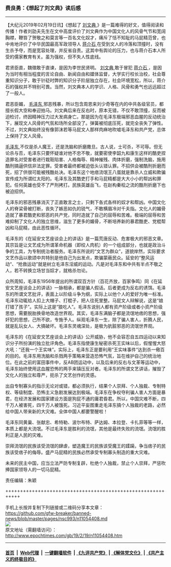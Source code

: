 ### 费良勇：《想起了刘文典》读后感
------------------------

<p>
 【大纪元2019年02月19日讯】《想起了
 <a href="http://www.epochtimes.com/gb/tag/%E5%88%98%E6%96%87%E5%85%B8.html">
  刘文典
 </a>
 》是一篇难得的好文，值得阅读和传播！作者刘劭夫先生在文中高度评价了刘文典作为中国文化人的风骨气节和宽阔胸襟，鞭笞了贺敬之和莫言等一百名文化奴才，痛斥了恬不知耻的马屁精范曾，也中肯地评价了中华民国最高军政领导人
 <a href="http://www.epochtimes.com/gb/tag/%E8%92%8B%E4%BB%8B%E7%9F%B3.html">
  蒋介石
 </a>
 在受到文人的冷落和顶撞时，没有生杀予夺，而是宽容处理，并反省自责。这其中有舆论的压力，也与蒋介石本人所受的儒家教育有关。虽为强权，但不失人性底线。
</p>
<p>
 君贤臣直，魏徵敢于直谏，是因为李世民贤明。
 <a href="http://www.epochtimes.com/gb/tag/%E5%88%98%E6%96%87%E5%85%B8.html">
  刘文典
 </a>
 敢于冒犯
 <a href="http://www.epochtimes.com/gb/tag/%E8%92%8B%E4%BB%8B%E7%9F%B3.html">
  蒋介石
 </a>
 ，是因为当时有相当程度的言论自由、新闻自由和媒体监督，大学实行校长治校，社会尊重知识分子，敢于针砭时弊的知识分子阶层独立存在，社会环境宽松，所以，蒋介石的强权并不特别可畏。当然，刘文典本人的学识、人格、风骨和勇气也远远超过了一般人。
</p>
<p>
 君恶臣媚，
 <a href="http://www.epochtimes.com/gb/tag/%E6%AF%9B%E6%B3%BD%E4%B8%9C.html">
  毛泽东
 </a>
 邪恶残暴，所以包含周恩来刘少奇等在内的中共各级官员，都擅长假大空和奉迎拍马。刘文典后来在反右时，原本无错，不仅不敢顶撞，反而被迫检讨，终因精神压力过大发病身亡。那是因为在毛泽东极端邪恶血腥的反动统治下，展现文人风骨的气氛和场所全部没了。弹簧被彻底压死，就完全丧失了弹性。不过，刘文典始终没有像郭沫若等马屁文人那样肉麻地吹嘘毛泽东和共产党，总体上保持了文人风骨。
</p>
<p>
 <a href="http://www.epochtimes.com/gb/tag/%E6%AF%9B%E6%B3%BD%E4%B8%9C.html">
  毛泽东
 </a>
 不仅是杀人魔王，还是洗脑和折磨撒旦。古人说，士可杀，不可辱。但无论杀与否，毛泽东只要怀疑谁对他不忠不敬，就要密使李韶九和康生这样的酷吏捏造罪名对受害者进行栽赃陷害、人格侮辱、精神摧残、肉体折磨，强制洗脑，施用酷刑搞逼供信非法定罪。受害者最终都被迫低头认错认罪。不招供会被酷刑折磨而死，招了供很可能被残酷处决。毛泽东这个地痞流氓王八蛋就是靠杀人立威和欺骗宣传成为所谓红太阳的。毛泽东及其酷吏打手和马屁精都是大大小小的帮凶和罪犯。任何英雄也受不了严刑拷打。民族英雄岳飞，在赵构秦桧之流的酷刑折磨下也被迫招供。
</p>
<p>
 毛泽东的邪恶残暴消灭了正直敢言之士，只剩下各式各样的奴才和帮凶。中国文化人的脊梁骨被打断，丧失了嫉恶如仇的锐气，不敢横眉冷对千夫指。文化人的媚骨造就了暴君酷吏和邪恶的共产党，同时造就了自己的屈辱和苦难。极端的屈辱和苦难抑制了文化人的独立思维，滋生了更多的媚骨，不断培养新的暴君酷吏、党棍帮凶和马屁精，由此恶性循环。
</p>
<p>
 毛泽东的《在延安文艺座谈会上的讲话》是一篇荒唐反动、危害极大的邪恶文章。其宗旨是让文艺成为所谓革命机器（即绞人肉机）的一个组成部分，也就是政治斗争的工具，为专制统治者服务。毛泽东所说的“文艺为群众”，道貌岸然，实际要求文艺作品以歌颂中共特别是他自己为出发点，欺骗蒙蔽民众。延安的“整风运动“、“抢救运动”就是树立毛泽东淫威的运动。凡是对毛泽东和中共有半点不敬之人，若不转换立场甘当奴才，就格杀勿论。
</p>
<p>
 众所周知，毛泽东1956年提出的所谓双百方针（百花齐放，百家争鸣）同《在延安文艺座谈会上的讲话》一脉相承，都是骗人假话。后者更成为反右的诱饵。毛泽东的所谓文艺批评，表面上以阶级斗争为纲，实际上以他个人的爱好为唯一标准。毛泽东动辄给人扣上大帽子、打棍子，把人往死里整。马屁文人辩解说，这是“娘打错了孩子”。实际上这是“狼吃人”。毛泽东说别人都有资产阶级或者小资产阶级思想，需要脱胎换骨地改造世界观。其实，毛泽东满脑子都是流氓地痞的思想，强奸犯的思想，己所不欲，专施予人。纵观毛泽东一生，除了骗人害人，折腾人民，就是乱玩女人、大搞破坏。毛泽东灵魂深处，是极为肮脏邪恶的流氓世界观。
</p>
<p>
 毛泽东的《在延安文艺座谈会上的讲话》公开威胁，他不会容忍自五四运动以来知识分子所扮演的独立批评角色。毛泽东指使康生秘密杀死王实味以后，假惺惺大怒大吼：“还我一个王实味”。实际上，毛泽东正是要利用“王实味事件“达到杀一儆百的目的。毛泽东用洗脑和杀戮两手策略来营造恐怖气氛，旨在维护自己的统治地位。在此之前的富田事件中，反AB团运动中，以及后来的反右与文革等运动中，毛泽东始终使用这血腥恐怖的两手来镇压反对者。毛泽东的所谓文艺讲话，摧毁了文化人的独立和尊严，扼杀了文艺创作的灵感。
</p>
<p>
 出自专制寡头的指示无论对或错，都必须执行，结果个人崇拜、个人独裁、专制特权、等级制度、恐怖主义急剧发展达到极端。毛泽东在争权夺利骗人害人方面是暴君，在经济发展和国家建设方面是狗屁不通的庸君昏君。所以，中国灾难不断，四千万人被害死，四千万人被饿死。习近平妄图重走毛泽东搞个人独裁的老路，必然给中国人带来新的大灾难。全体中国人都要警醒啦！
</p>
<p>
 毛泽东同黄巢、张献忠、希特勒、波尔布特、萨达姆、本拉登、卡扎菲等等一样，本质上都是大流氓。不过毛泽东是胜利的流氓，其他是最终失败的流氓。流氓的胜利正是人民的灾难。
</p>
<p>
 崇拜流氓的民族该受流氓的肆虐，塑造魔王的民族该受魔王的蹂躏，争当痞子的民族该受痞子的侮辱。盛产马屁精的民族必然承受专制寡头制造的重大灾难。
</p>
<p>
 未来的民主中国，应当立法严防专制复辟，杜绝个人独裁，禁止个人崇拜，严惩吹捧国家领导人的一切马屁精。
</p>
<p>
 责任编辑：朱颖
</p>

+++++++++++++++++++++++++++++++++++++++++++++++++++++++++++<br/><br/>
手机上长按并复制下列链接或二维码分享本文章：<br/>
https://github.com/gfw-breaker/banned-news/blob/master/pages/nsc993/n11054408.md <br/>
<a href='https://github.com/gfw-breaker/banned-news/blob/master/pages/nsc993/n11054408.md'><img src='https://github.com/gfw-breaker/banned-news/blob/master/pages/nsc993/n11054408.md.png'/></a> <br/>
原文地址（需翻墙访问）：http://www.epochtimes.com/gb/19/2/19/n11054408.htm


------------------------
#### [首页](https://github.com/gfw-breaker/banned-news/blob/master/README.md) &nbsp;|&nbsp; [Web代理](https://github.com/labour-camp/helloworld) &nbsp;|&nbsp; [一键翻墙软件](https://github.com/gfw-breaker/nogfw/blob/master/README.md) &nbsp;| [《九评共产党》](https://github.com/gfw-breaker/9ping.md/blob/master/README.md#九评之一评共产党是什么) | [《解体党文化》](https://github.com/gfw-breaker/jtdwh.md/blob/master/README.md) | [《共产主义的终极目的》](https://github.com/gfw-breaker/gczydzjmd.md/blob/master/README.md)

